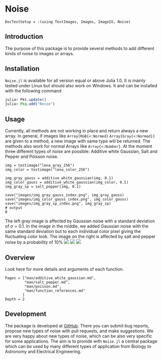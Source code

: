 # Noise 
```@meta
DocTestSetup = :(using TestImages, Images, ImageIO, Noise)
```

## Introduction
The purpose of this package is to provide several methods to add different kinds of noise to images or arrays.

## Installation
`Noise.jl` is available for all version equal or above Julia 1.0. It is mainly tested under Linux but should also work on Windows.
It and can be installed with the following command

```julia
julia> Pkt.update()
julia> Pkg.add("Noise")
```
    
## Usage
Currently, all methods are not working in place and return always a new array.
In general, if images like `Array{RGB{<:Normed}` `Array{Gray{<:Normed}}` are given to a method, a new image with same type will be returned.
The methods also work for normal Arrays like `Array{<:Number}`.
At the moment three different types of noise are possible: Additive white Gaussian, Salt and Pepper and Poisson noise.

```jldoctest; output=false
img = testimage("lena_gray_256")
img_color = testimage("lena_color_256")

img_gray_gauss = additive_white_gaussian(img, 0.1)
img_color_gauss = additive_white_gaussian(img_color, 0.1)
img_gray_sp = salt_pepper(img, 0.1)

save("images/img_gray_gauss_index.png", img_gray_gauss)
save("images/img_color_gauss_index.png", img_color_gauss)
save("images/img_gray_sp_index.png", img_gray_sp)
# output
0
```

The left gray image is affected by Gaussian noise with a standard deviation of $\sigma = 0.1$. 
In the image in the middle, we added Gaussian noise with the same standard deviation but to each individual color pixel giving the fluctuating color look.
The image on the right is affected by salt and pepper noise by a probability of $10\%$
![](../images/img_gray_gauss_index.png) ![](../images/img_color_gauss_index.png) ![](../images/img_gray_sp_index.png)


## Overview 
Look here for more details and arguments of each function.
```@contents
Pages = ["man/additive_white_gaussian.md", 
         "man/salt_pepper.md", 
         "man/poisson.md",
         "man/function_references.md"
        ]
Depth = 2
```



## Development

The package is developed at [GitHub](https://www.github.com/roflmaostc/Noise.jl).  There
you can submit bug reports, propose new types of noise with pull
requests, and make suggestions. We are very happy about new types of noise, which can be also very
specific for some applications. The aim is to provide with `Noise.jl` a central package which can 
be used by many different types of application from Biology to Astronomy and Electrical Engineering.
